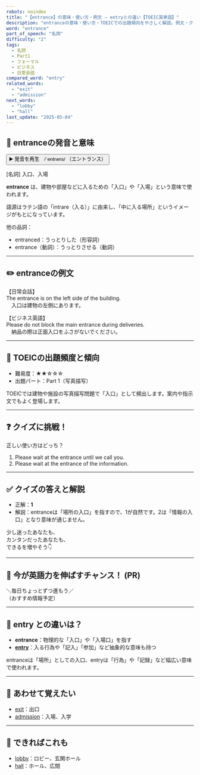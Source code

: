 ```yaml
---
robots: noindex
title: "【entrance】の意味・使い方・例文 ― entryとの違い【TOEIC英単語】"
description: "entranceの意味・使い方・TOEICでの出題傾向をやさしく解説。例文・クイズ付きでentryとの違いもわかりやすく学べます。"
word: "entrance"
part_of_speech: "名詞"
difficulty: "2"
tags:
  - 名詞
  - Part1
  - フォーマル
  - ビジネス
  - 日常会話
compared_word: "entry"
related_words:
  - "exit"
  - "admission"
next_words:
  - "lobby"
  - "hall"
last_update: "2025-05-04"
---
```


## 🔰 entranceの発音と意味

<button class="play-audio" onclick="playTTS('entrance')">
  <span class="play-audio-main">
    ▶️ 発音を再生　/ˈentrəns/
  </span>
  <span class="play-audio-sub">
    （エントランス）
  </span>
</button>

[名詞] 入口、入場

**entrance** は、建物や部屋などに入るための「入口」や「入場」という意味で使われます。

語源はラテン語の「intrare（入る）」に由来し、「中に入る場所」というイメージがもとになっています。

他の品詞：  
- entranced：うっとりした（形容詞）
- entrance（動詞）：うっとりさせる（動詞）

---

## ✏️ entranceの例文

【日常会話】  
The entrance is on the left side of the building.  
　入口は建物の左側にあります。

【ビジネス英語】  
Please do not block the main entrance during deliveries.  
　納品の際は正面入口をふさがないでください。

---

## 🎯 TOEICの出題頻度と傾向

- 難易度：★★☆☆☆
- 出題パート：Part 1（写真描写）

TOEICでは建物や施設の写真描写問題で「入口」として頻出します。案内や指示文でもよく登場します。

---

## ❓ クイズに挑戦！

正しい使い方はどっち？

1. Please wait at the entrance until we call you.  
2. Please wait at the entrance of the information.

---

## ✅ クイズの答えと解説

- 正解：**1**
- 解説：entranceは「場所の入口」を指すので、1が自然です。2は「情報の入口」となり意味が通じません。

少し迷ったあなたも、  
カンタンだったあなたも、  
できるを増やそう👇️

---

## 🚀 今が英語力を伸ばすチャンス！ (PR)

<div class="info-center">
＼毎日ちょっとずつ進もう／<br>  
（おすすめ情報予定）
</div>

---

## 🤔  entry との違いは？

- **entrance**：物理的な「入口」や「入場口」を指す
- **[entry](/entry)**：入る行為や「記入」「参加」など抽象的な意味も持つ

entranceは「場所」としての入口、entryは「行為」や「記録」など幅広い意味で使われます。

---

## 🧩 あわせて覚えたい

- [exit](/exit)：出口
- [admission](/admission)：入場、入学

---

## 📖 できればこれも

- [lobby](/lobby)：ロビー、玄関ホール
- [hall](/hall)：ホール、広間

<!-- cvid: aid24_bid11 -->
